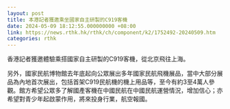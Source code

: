 ```yaml
---
layout: post
title: 本港記者獲邀乘坐國家自主研製的C919客機
date: 2024-05-09 18:12:55.000000000 +08:00
link: https://news.rthk.hk/rthk/ch/component/k2/1752492-20240509.htm
categories: rthk
---
```


香港記者獲邀體驗乘搭國家自主研製的C919客機，從北京飛往上海。

另外，國家民航博物館去年底起向公眾展出多年國家民航飛機展品，當中大部分展品為內地首次展出，包括首架C919民航機的機上用品等，至今有約3至4萬人參觀。館方希望公眾多了解國產客機在中國民航在中國民航運營情況，增加信心；亦希望對青少年起啟蒙作用，將來投身行業，航空報國。
